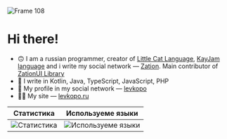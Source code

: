![Frame 108](https://github.com/levkopo/levkopo/assets/40952805/b4028b53-a43a-44bf-8b4b-2a69521022f0)


# Hi there!
- 🙃  I am a russian programmer, creator of [Little Cat Language](https://github.com/lclang), [KayJam language](https://github.com/KayJamLang) and i write my social network — [Zation](https://zation.ru). Main contributor of [ZationUI Library](https://github.com/ZationRU/ReactUI)
- 🤔  I write in Kotlin, Java, TypeScript, JavaScript, PHP
- 📕  My profile in my social network — [levkopo](https://zation.ru/user/1)
- 😵‍💫  My site — [levkopo.ru](https://levkopo.ru)

|Статистика|Используеме языки|
|-|-|
| ![Статистика](https://github-readme-stats.vercel.app/api?username=levkopo&show_icons=true&theme=dark&hide_title=true) | ![Используеме языки](https://github-readme-stats.vercel.app/api/top-langs/?username=levkopo&show_icons=true&theme=dark&hide_title=true) |
